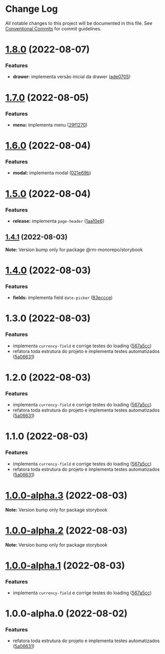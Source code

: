# Change Log

All notable changes to this project will be documented in this file.
See [Conventional Commits](https://conventionalcommits.org) for commit guidelines.

# [1.8.0](https://github.com/RanielliMontagna/rm_monorepo/compare/@rm-monorepo/storybook@1.7.0...@rm-monorepo/storybook@1.8.0) (2022-08-07)

### Features

- **drawer:** implementa versão inicial da drawer ([ade0705](https://github.com/RanielliMontagna/rm_monorepo/commit/ade07056203cda17cbe3e2424b24ed7d74eaf395))

# [1.7.0](https://github.com/RanielliMontagna/rm_monorepo/compare/@rm-monorepo/storybook@1.6.0...@rm-monorepo/storybook@1.7.0) (2022-08-05)

### Features

- **menu:** implementa menu ([29f1270](https://github.com/RanielliMontagna/rm_monorepo/commit/29f12708be713226ba5f52f6f389c6825eb8c298))

# [1.6.0](https://github.com/RanielliMontagna/rm_monorepo/compare/@rm-monorepo/storybook@1.5.0...@rm-monorepo/storybook@1.6.0) (2022-08-04)

### Features

- **modal:** implementa modal ([021e69b](https://github.com/RanielliMontagna/rm_monorepo/commit/021e69b2af8737dcf42c89b914f39439e2d874bd))

# [1.5.0](https://github.com/RanielliMontagna/rm_monorepo/compare/@rm-monorepo/storybook@1.4.1...@rm-monorepo/storybook@1.5.0) (2022-08-04)

### Features

- **release:** implementa `page-header` ([1aa10e6](https://github.com/RanielliMontagna/rm_monorepo/commit/1aa10e6785cbbdd46d61968ec644633f1a739aab))

## [1.4.1](https://github.com/RanielliMontagna/rm_monorepo/compare/@rm-monorepo/storybook@1.4.0...@rm-monorepo/storybook@1.4.1) (2022-08-03)

**Note:** Version bump only for package @rm-monorepo/storybook

# [1.4.0](https://github.com/RanielliMontagna/rm_monorepo/compare/@rm-monorepo/storybook@1.3.0...@rm-monorepo/storybook@1.4.0) (2022-08-03)

### Features

- **fields:** implementa field `date-picker` ([83eccce](https://github.com/RanielliMontagna/rm_monorepo/commit/83eccce58b2ae2608b614abefe8136fab043cd75))

# 1.3.0 (2022-08-03)

### Features

- implementa `currency-field` e corrige testes do loading ([567a5cc](https://github.com/RanielliMontagna/rm_monorepo/commit/567a5cccb0c9774f8b8857e36d298392a232f242))
- refatora toda estrutura do projeto e implementa testes automatizados ([5a06631](https://github.com/RanielliMontagna/rm_monorepo/commit/5a06631876b2a83215dc5a1c7bdf5cd496fe3d1b))

# 1.2.0 (2022-08-03)

### Features

- implementa `currency-field` e corrige testes do loading ([567a5cc](https://github.com/RanielliMontagna/rm_monorepo/commit/567a5cccb0c9774f8b8857e36d298392a232f242))
- refatora toda estrutura do projeto e implementa testes automatizados ([5a06631](https://github.com/RanielliMontagna/rm_monorepo/commit/5a06631876b2a83215dc5a1c7bdf5cd496fe3d1b))

# 1.1.0 (2022-08-03)

### Features

- implementa `currency-field` e corrige testes do loading ([567a5cc](https://github.com/RanielliMontagna/rm_monorepo/commit/567a5cccb0c9774f8b8857e36d298392a232f242))
- refatora toda estrutura do projeto e implementa testes automatizados ([5a06631](https://github.com/RanielliMontagna/rm_monorepo/commit/5a06631876b2a83215dc5a1c7bdf5cd496fe3d1b))

# [1.0.0-alpha.3](https://github.com/RanielliMontagna/rm_monorepo/compare/storybook@1.0.0-alpha.2...storybook@1.0.0-alpha.3) (2022-08-03)

**Note:** Version bump only for package storybook

# [1.0.0-alpha.2](https://github.com/RanielliMontagna/rm_monorepo/compare/storybook@1.0.0-alpha.1...storybook@1.0.0-alpha.2) (2022-08-03)

**Note:** Version bump only for package storybook

# [1.0.0-alpha.1](https://github.com/RanielliMontagna/rm_monorepo/compare/storybook@1.0.0-alpha.0...storybook@1.0.0-alpha.1) (2022-08-03)

### Features

- implementa `currency-field` e corrige testes do loading ([567a5cc](https://github.com/RanielliMontagna/rm_monorepo/commit/567a5cccb0c9774f8b8857e36d298392a232f242))

# 1.0.0-alpha.0 (2022-08-02)

### Features

- refatora toda estrutura do projeto e implementa testes automatizados ([5a06631](https://github.com/RanielliMontagna/rm_monorepo/commit/5a06631876b2a83215dc5a1c7bdf5cd496fe3d1b))
